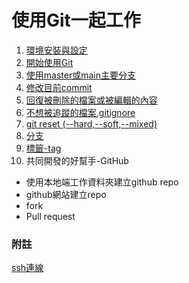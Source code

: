# 使用Git一起工作

1. [環境安裝與設定](./環境安裝與設定)
2. [開始使用Git](./開始使用Git)
3. [使用master或main主要分支](./使用master主要分支)
4. [修改目前commit](./修改目前commit)
5. [回復被刪除的檔案或被編輯的內容](./回復被刪除的檔案或被編輯的內容)
6. [不想被追蹤的檔案.gitignore](./不想被追蹤的檔案)
7. [git reset (--hard,--soft,--mixed)](./git_reset/)
8. [分支](./分支)
9. [標籤-tag](./tag)
10. 共同開發的好幫手-GitHub
- 使用本地端工作資料夾建立github repo
- github網站建立repo 	
- fork
- Pull request

### 附註
[ssh連線](./ssh/)

